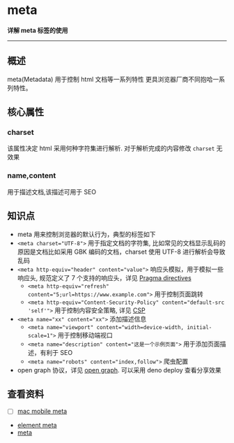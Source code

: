 # meta

**详解 meta 标签的使用**

----

## 概述

meta(Metadata) 用于控制 html 文档等一系列特性
更具浏览器厂商不同抱哈一系列特性。

## 核心属性

### charset

该属性决定 html 采用何种字符集进行解析.
对于解析完成的内容修改 `charset` 无效果

### name,content

用于描述文档,该描述可用于 SEO

## 知识点

* meta 用来控制浏览器的默认行为，典型的标签如下
* `<meta charset="UTF-8">` 用于指定文档的字符集, 比如常见的文档显示乱码的原因是文档比如采用 GBK 编码的文档，charset 使用 UTF-8 进行解析会导致乱码
* `<meta http-equiv="header" content="value">` 响应头模拟，用于模拟一些响应头, 规范定义了 7 个支持的响应头，详见 [Pragma directives](https://html.spec.whatwg.org/multipage/semantics.html#pragma-directives)
  * `<meta http-equiv="refresh" content="5;url=https://www.example.com">` 用于控制页面跳转
  * `<meta http-equiv="Content-Security-Policy" content="default-src 'self'">` 用于控制内容安全策略, 详见 [CSP](https://web.dev/articles/csp?hl=zh-cn)
* `<meta name="xx" content="xx">` 添加描述信息
  * `<meta name="viewport" content="width=device-width, initial-scale=1">` 用于控制移动端视口
  * `<meta name="description" content="这是一个示例页面">` 用于添加页面描述，有利于 SEO
  * `<meta name="robots" content="index,follow">` 爬虫配置
* open graph 协议，详见 [open graph](https://ogp.me/). 可以采用 deno deploy 查看分享效果

## 查看资料

* [ ] [mac mobile meta](https://developer.apple.com/library/content/documentation/AppleApplications/Reference/SafariHTMLRef/Articles/MetaTags.html)
* [element meta](https://developer.mozilla.org/zh-CN/docs/Web/HTML/Reference/Elements/meta)
* [meta](https://developer.mozilla.org/zh-CN/docs/Web/HTML/Reference/Elements/meta)
